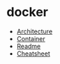 # docker 
- [Architecture](architecture.md)
- [Container](container.md)
- [Readme](readme.md)
- [Cheatsheet](cheatsheet.md)